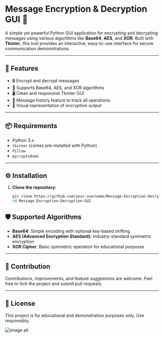# Message Encryption & Decryption GUI 🔐

A simple yet powerful Python GUI application for encrypting and decrypting messages using various algorithms like **Base64**, **AES**, and **XOR**. Built with **Tkinter**, this tool provides an interactive, easy-to-use interface for secure communication demonstrations.

---

## 🚀 Features

- 🔒 Encrypt and decrypt messages
- 🔑 Supports Base64, AES, and XOR algorithms
- 🖥️ Clean and responsive Tkinter GUI
- 📜 Message history feature to track all operations
- 🎨 Visual representation of encryption output

---

## 📦 Requirements

- Python 3.x
- `tkinter` (comes pre-installed with Python)
- `Pillow`
- `pycryptodome`

---

## ⚙️ Installation

1. **Clone the repository:**

   ```bash
   git clone https://github.com/your-username/Message-Encryption-Decryption-GUI.git
   cd Message-Encryption-Decryption-GUI

## 🛡️ Supported Algorithms

- **Base64**: Simple encoding with optional key-based shifting
- **AES (Advanced Encryption Standard)**: Industry-standard symmetric encryption
- **XOR Cipher**: Basic symmetric operation for educational purposes

---

## 🤝 Contribution

Contributions, improvements, and feature suggestions are welcome. Feel free to fork the project and submit pull requests.

---

## 📄 License

This project is for educational and demonstration purposes only. Use responsibly.


![image alt](https://github.com/Amanranjan455/Message-Encryption-Decryption-GUI/blob/3dfe32a2a6a1ab18581a75b1e4fcfee6f83da40d/Project%20Interface.png)


